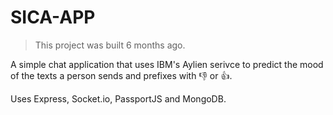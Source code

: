 # SICA-APP

> This project was built 6 months ago.

A simple chat application that uses IBM's Aylien serivce to predict the mood of the texts a person sends and prefixes with 👎 or 👍. 

Uses Express, Socket.io, PassportJS and MongoDB.
